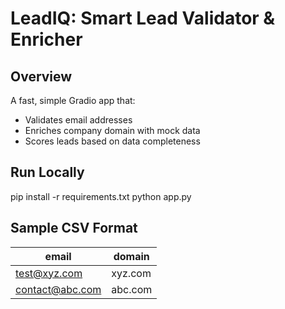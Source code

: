 # LeadIQ: Smart Lead Validator & Enricher

## Overview
A fast, simple Gradio app that:
- Validates email addresses
- Enriches company domain with mock data
- Scores leads based on data completeness

## Run Locally
pip install -r requirements.txt
python app.py

## Sample CSV Format
| email            | domain         |
|------------------|----------------|
| test@xyz.com     | xyz.com        |
| contact@abc.com  | abc.com        |
